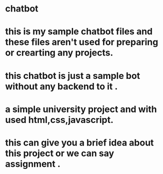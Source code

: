 # chatbot
# this is my sample chatbot files and these files aren't used for preparing or crearting any projects.
# this chatbot is just a sample bot without any backend to it .
# a simple university project and with used html,css,javascript.
# this can give you a brief idea about this project or we can say assignment .
